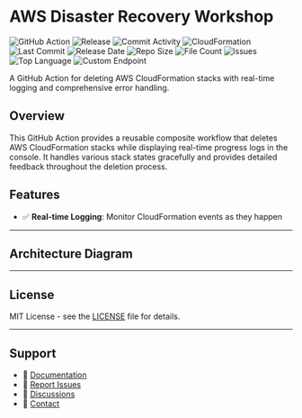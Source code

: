 # AWS Disaster Recovery Workshop

![GitHub Action](https://img.shields.io/badge/GitHub-Action-blue?logo=github)&nbsp;![Release](https://github.com/subhamay-bhattacharyya/5002-disaster-recovery-cft/actions/workflows/release.yaml/badge.svg)&nbsp;![Commit Activity](https://img.shields.io/github/commit-activity/t/subhamay-bhattacharyya/5002-disaster-recovery-cft)&nbsp;![CloudFormation](https://img.shields.io/badge/AWS-CloudFormation-orange?logo=amazonaws)&nbsp;![Last Commit](https://img.shields.io/github/last-commit/subhamay-bhattacharyya/5002-disaster-recovery-cft)&nbsp;![Release Date](https://img.shields.io/github/release-date/subhamay-bhattacharyya/5002-disaster-recovery-cft)&nbsp;![Repo Size](https://img.shields.io/github/repo-size/subhamay-bhattacharyya/5002-disaster-recovery-cft)&nbsp;![File Count](https://img.shields.io/github/directory-file-count/subhamay-bhattacharyya/5002-disaster-recovery-cft)&nbsp;![Issues](https://img.shields.io/github/issues/subhamay-bhattacharyya/5002-disaster-recovery-cft)&nbsp;![Top Language](https://img.shields.io/github/languages/top/subhamay-bhattacharyya/5002-disaster-recovery-cft)&nbsp;![Custom Endpoint](https://img.shields.io/endpoint?url=https://gist.githubusercontent.com/bsubhamay/287d878ede226084c5d61b1bd1499d5f/raw/5002-disaster-recovery-cft.json?)


A GitHub Action for deleting AWS CloudFormation stacks with real-time logging and comprehensive error handling.

## Overview

This GitHub Action provides a reusable composite workflow that deletes AWS CloudFormation stacks while displaying real-time progress logs in the console. It handles various stack states gracefully and provides detailed feedback throughout the deletion process.

## Features

- ✅ **Real-time Logging**: Monitor CloudFormation events as they happen

---

## Architecture Diagram


---

## License

MIT License - see the [LICENSE](LICENSE) file for details.

---

## Support

- 📖 [Documentation](https://github.com/subhamay-bhattacharyya/5002-disaster-recovery-cft/wiki)
- 🐛 [Report Issues](https://github.com/subhamay-bhattacharyya/5002-disaster-recovery-cft/issues)
- 💬 [Discussions](https://github.com/subhamay-bhattacharyya/5002-disaster-recovery-cft/discussions)
- 📧 [Contact](mailto:support@subhamay.aws@gmail.com)